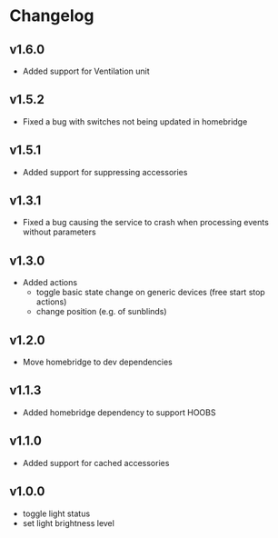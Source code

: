 # Changelog

## v1.6.0
* Added support for Ventilation unit

## v1.5.2
* Fixed a bug with switches not being updated in homebridge

## v1.5.1
* Added support for suppressing accessories

## v1.3.1
* Fixed a bug causing the service to crash when processing events without parameters

## v1.3.0
* Added actions
    * toggle basic state change on generic devices (free start stop actions)
    * change position (e.g. of sunblinds)

## v1.2.0
* Move homebridge to dev dependencies

## v1.1.3
* Added homebridge dependency to support HOOBS

## v1.1.0
* Added support for cached accessories

## v1.0.0
* toggle light status
* set light brightness level
